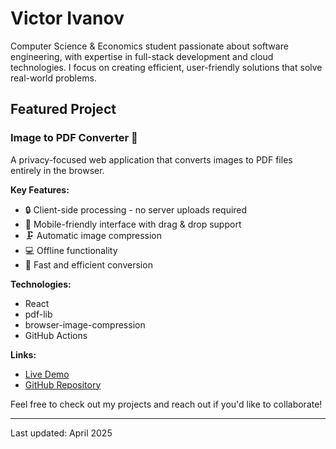 # Victor Ivanov

Computer Science & Economics student passionate about software engineering, with expertise in full-stack development and cloud technologies. I focus on creating efficient, user-friendly solutions that solve real-world problems.

## Featured Project

### Image to PDF Converter 📄
A privacy-focused web application that converts images to PDF files entirely in the browser.

**Key Features:**
- 🔒 Client-side processing - no server uploads required
- 📱 Mobile-friendly interface with drag & drop support
- 🗜️ Automatic image compression
- 💻 Offline functionality
- 🚀 Fast and efficient conversion

**Technologies:**
- React
- pdf-lib
- browser-image-compression
- GitHub Actions

**Links:**
- [Live Demo](https://LLRHook.github.io/image-to-pdf-converter)
- [GitHub Repository](https://github.com/LLRHook/image-to-pdf-converter)

Feel free to check out my projects and reach out if you'd like to collaborate!

---
Last updated: April 2025

